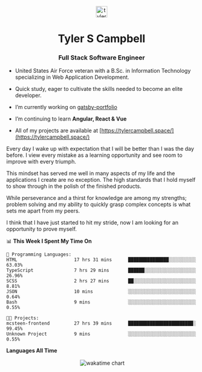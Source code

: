 <p align="center">
<a href="https://linkedin.com/in/tyler-campbell36" target="blank"><img align="center" src="https://cdn.jsdelivr.net/npm/simple-icons@3.0.1/icons/linkedin.svg" alt="tyler-campbell36" height="30" width="30" /></a>
</p>
<h1 align="center">Tyler S Campbell</h1>
<h3 align="center">Full Stack Software Engineer</h3>

* United States Air Force veteran with a B.Sc. in Information Technology specializing in Web Application Development. 

* Quick study, eager to cultivate the skills needed to become an elite developer.

* I’m currently working on [gatsby-portfolio](https://github.com/t36campbell/gatsby-portfolio)

* I’m continuing to learn **Angular, React & Vue**

* All of my projects are available at [https://tylercampbell.space/](https://tylercampbell.space/)

Every day I wake up with expectation that I will be better than I was the day before. I view every mistake as a learning opportunity and see room to improve with every triumph.

This mindset has served me well in many aspects of my life and the applications I create are no exception. The high standards that I hold myself to show through in the polish of the finished products.

While perseverance and a thirst for knowledge are among my strengths; problem solving and my ability to quickly grasp complex concepts is what sets me apart from my peers.

I think that I have just started to hit my stride, now I am looking for an opportunity to prove myself.

<!--START_SECTION:waka-->
📊 **This Week I Spent My Time On** 

```text
💬 Programming Languages: 
HTML                     17 hrs 31 mins      ███████████████░░░░░░░░░░   63.03% 
TypeScript               7 hrs 29 mins       ██████░░░░░░░░░░░░░░░░░░░   26.96% 
SCSS                     2 hrs 27 mins       ██░░░░░░░░░░░░░░░░░░░░░░░   8.81% 
JSON                     10 mins             ░░░░░░░░░░░░░░░░░░░░░░░░░   0.64% 
Bash                     9 mins              ░░░░░░░░░░░░░░░░░░░░░░░░░   0.55%

🐱‍💻 Projects: 
mcsteen-frontend         27 hrs 39 mins      ████████████████████████░   99.45% 
Unknown Project          9 mins              ░░░░░░░░░░░░░░░░░░░░░░░░░   0.55%

```


<!--END_SECTION:waka-->
**Languages All Time** 
<p align="center">&nbsp;<img align="center" alt="wakatime chart"
src="https://wakatime.com/share/@738aac7f-8868-4bc3-a1df-4c36703ee4b6/f86255e0-cf1e-483e-9ae4-5c0fdb9a56f8.png"/></p>

